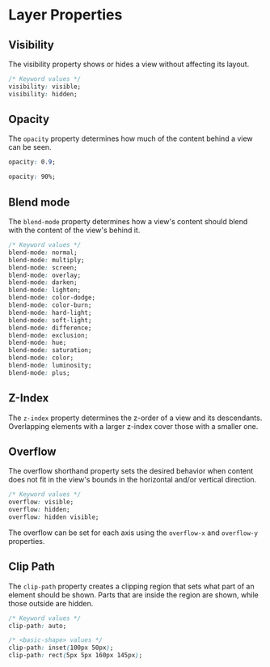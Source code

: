 # Layer Properties

## Visibility

The visibility property shows or hides a view without affecting its layout.

```css
/* Keyword values */
visibility: visible;
visibility: hidden;
```

## Opacity

The `opacity` property determines how much of the content behind a view can be seen.

```css
opacity: 0.9;

opacity: 90%;
```

## Blend mode

The `blend-mode` property determines how a view's content should blend with the content of the view's behind it.

```css
/* Keyword values */
blend-mode: normal;
blend-mode: multiply;
blend-mode: screen;
blend-mode: overlay;
blend-mode: darken;
blend-mode: lighten;
blend-mode: color-dodge;
blend-mode: color-burn;
blend-mode: hard-light;
blend-mode: soft-light;
blend-mode: difference;
blend-mode: exclusion;
blend-mode: hue;
blend-mode: saturation;
blend-mode: color;
blend-mode: luminosity;
blend-mode: plus;
```

## Z-Index

The `z-index` property determines the z-order of a view and its descendants. Overlapping elements with a larger z-index cover those with a smaller one.

## Overflow

The overflow shorthand property sets the desired behavior when content does not fit in the view's bounds in the horizontal and/or vertical direction.

```css
/* Keyword values */
overflow: visible;
overflow: hidden;
overflow: hidden visible;
```

The overflow can be set for each axis using the `overflow-x` and `overflow-y` properties.

## Clip Path

The `clip-path` property creates a clipping region that sets what part of an element should be shown. Parts that are inside the region are shown, while those outside are hidden.

```css
/* Keyword values */
clip-path: auto;

/* <basic-shape> values */
clip-path: inset(100px 50px);
clip-path: rect(5px 5px 160px 145px);
```